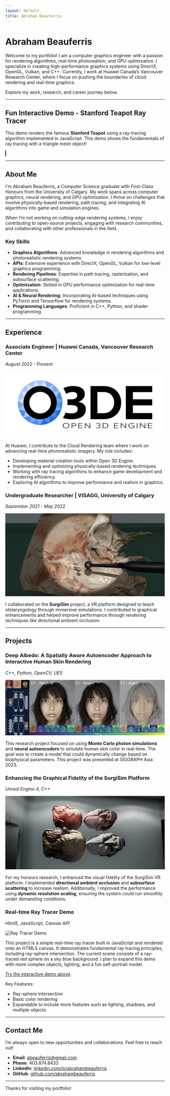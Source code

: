 ```yaml
---
layout: default
title: Abraham Beauferris
---
```


# Abraham Beauferris

Welcome to my portfolio! I am a computer graphics engineer with a passion for rendering algorithms, real-time photorealism, and GPU optimization. I specialize in creating high-performance graphics systems using DirectX, OpenGL, Vulkan, and C++. Currently, I work at Huawei Canada’s Vancouver Research Center, where I focus on pushing the boundaries of cloud rendering and real-time graphics.

Explore my work, research, and career journey below.

---

## Fun Interactive Demo - Stanford Teapot Ray Tracer

This demo renders the famous **Stanford Teapot** using a ray-tracing algorithm implemented in JavaScript. This demo shows the fundamentals of ray tracing with a triangle mesh object!

<div>
  <canvas id="raytracer" width="400" height="300" style="border:1px solid #000000;"></canvas>
</div>

<script>
  const canvas = document.getElementById("raytracer");
  const ctx = canvas.getContext("2d");
  const width = canvas.width;
  const height = canvas.height;

  let vertices = [];
  let faces = [];
  let accumulationBuffer = [];
  let samplesPerPixel = 0;

  // Load and parse the OBJ file
  fetch('assets/teapot.obj')
    .then(response => response.text())
    .then(text => {
      const lines = text.split('\n');
      for (let line of lines) {
        line = line.trim();
        if (line.startsWith('v ')) {
          const [, x, y, z] = line.split(/\s+/).map(parseFloat);
          vertices.push([x, y, z]);
        } else if (line.startsWith('f ')) {
          const [, v1, v2, v3] = line.split(/\s+/).map(v => parseInt(v) - 1);
          faces.push([v1, v2, v3]);
        }
      }
      initializeAccumulationBuffer();
      rayTrace();
    });

  function initializeAccumulationBuffer() {
    for (let i = 0; i < width * height; i++) {
      accumulationBuffer[i] = [0, 0, 0];  // RGB initialized to zero
    }
  }

  function rayTrace() {
    const imageData = ctx.createImageData(width, height);
    const data = imageData.data;

    samplesPerPixel += 1;

    for (let y = 0; y < height; y++) {
      for (let x = 0; x < width; x++) {
        // Compute a color sample using random sampling with a bias
        const colorSample = computeRayColorWithBias(x, y);

        // Accumulate the color sample
        const index = x + y * width;
        accumulationBuffer[index][0] += colorSample[0];
        accumulationBuffer[index][1] += colorSample[1];
        accumulationBuffer[index][2] += colorSample[2];

        // Average the accumulated color
        const avgColor = [
          accumulationBuffer[index][0] / samplesPerPixel,
          accumulationBuffer[index][1] / samplesPerPixel,
          accumulationBuffer[index][2] / samplesPerPixel,
        ];

        const pixelIndex = (x + y * width) * 4;
        data[pixelIndex + 0] = avgColor[0]; // R
        data[pixelIndex + 1] = avgColor[1]; // G
        data[pixelIndex + 2] = avgColor[2]; // B
        data[pixelIndex + 3] = 255;         // A
      }
    }

    ctx.putImageData(imageData, 0, 0);

    // Continue iterating to accumulate more samples
    requestAnimationFrame(rayTrace);
  }

  // Compute a random sample with bias (importance sampling)
  function computeRayColorWithBias(x, y) {
    const rayOrigin = [0, 0, -5]; // Camera position
    const rayDirection = [
      (x / width) * 2 - 1, // Map pixel to NDC space [-1, 1]
      (y / height) * 2 - 1,
      1 // Looking along positive z-axis
    ];

    let closestHit = null;

    // Check ray intersection with each triangle in the teapot
    for (let i = 0; i < faces.length; i++) {
      const [v1, v2, v3] = faces[i].map(idx => vertices[idx]);
      const hit = intersectRayTriangle(rayOrigin, rayDirection, v1, v2, v3);
      if (hit && (!closestHit || hit.t < closestHit.t)) {
        closestHit = hit;
      }
    }

    if (closestHit) {
      // Now we know the hit point and can compute the normal at the intersection
      const normal = computeNormal(closestHit, vertices, faces);

      // Use importance sampling with cosine-weighted hemisphere sampling based on the normal
      const biasedDirection = cosineWeightedSample(normal);

      return traceLight(biasedDirection); // Trace the light based on the biased direction
    } else {
      return [135, 206, 235]; // Background sky blue
    }
  }

  // Simple cosine-weighted hemisphere sampling for biased random direction
  function cosineWeightedSample(normal) {
    const u1 = Math.random();
    const u2 = Math.random();

    const r = Math.sqrt(u1);
    const theta = 2 * Math.PI * u2;

    const x = r * Math.cos(theta);
    const y = r * Math.sin(theta);
    const z = Math.sqrt(1 - u1);

    // Rotate this sample to align with the normal
    return rotateToAlign([x, y, z], normal);
  }

  function traceLight(direction) {
    // For simplicity, return a constant color (can extend to lighting models)
    return [255, 0, 0]; // Example: red color for the teapot
  }

  function rotateToAlign(vec, normal) {
    const up = [0, 0, 1]; // Z-axis up
    const axis = cross(up, normal);
    const angle = Math.acos(dot(up, normal));

    return rotateVectorAroundAxis(vec, axis, angle);
  }

  // Vector Math Helper Functions
  function subtract(v1, v2) {
    return [v1[0] - v2[0], v1[1] - v2[1], v1[2] - v2[2]];
  }

  function dot(v1, v2) {
    return v1[0] * v2[0] + v1[1] * v2[1] + v1[2] * v2[2];
  }

  function cross(v1, v2) {
    return [
      v1[1] * v2[2] - v1[2] * v2[1],
      v1[2] * v2[0] - v1[0] * v2[2],
      v1[0] * v2[1] - v1[1] * v2[0]
    ];
  }

  function rotateVectorAroundAxis(vec, axis, angle) {
    const cosAngle = Math.cos(angle);
    const sinAngle = Math.sin(angle);
    const dotProd = dot(axis, vec);
    const crossProd = cross(axis, vec);

    return [
      cosAngle * vec[0] + sinAngle * crossProd[0] + (1 - cosAngle) * dotProd * axis[0],
      cosAngle * vec[1] + sinAngle * crossProd[1] + (1 - cosAngle) * dotProd * axis[1],
      cosAngle * vec[2] + sinAngle * crossProd[2] + (1 - cosAngle) * dotProd * axis[2]
    ];
  }

  function intersectRayTriangle(origin, direction, v0, v1, v2) {
    const epsilon = 0.000001;
    const edge1 = subtract(v1, v0);
    const edge2 = subtract(v2, v0);
    const h = cross(direction, edge2);
    const a = dot(edge1, h);

    if (a > -epsilon && a < epsilon) return null; // Parallel ray

    const f = 1.0 / a;
    const s = subtract(origin, v0);
    const u = f * dot(s, h);

    if (u < 0.0 || u > 1.0) return null;

    const q = cross(s, edge1);
    const v = f * dot(direction, q);

    if (v < 0.0 || u + v > 1.0) return null;

    const t = f * dot(edge2, q); // Intersection point

    if (t > epsilon) return { t }; // Valid ray intersection

    return null;
  }

</script>

---

## About Me

I'm Abraham Beauferris, a Computer Science graduate with First-Class Honours from the University of Calgary. My work spans across computer graphics, neural rendering, and GPU optimization. I thrive on challenges that involve physically-based rendering, path tracing, and integrating AI algorithms into game and simulation engines.

When I’m not working on cutting-edge rendering systems, I enjoy contributing to open-source projects, engaging with research communities, and collaborating with other professionals in the field.

### Key Skills
- **Graphics Algorithms**: Advanced knowledge in rendering algorithms and photorealistic rendering systems.
- **APIs**: Extensive experience with DirectX, OpenGL, Vulkan for low-level graphics programming.
- **Rendering Pipelines**: Expertise in path tracing, rasterization, and subsurface scattering.
- **Optimization**: Skilled in GPU performance optimization for real-time applications.
- **AI & Neural Rendering**: Incorporating AI-based techniques using PyTorch and Tensorflow for rendering systems.
- **Programming Languages**: Proficient in C++, Python, and shader programming.

---

## Experience

### Associate Engineer | Huawei Canada, Vancouver Research Center  
_August 2022 - Present_

![O3DE Logo](assets/images/o3de.png)

At Huawei, I contribute to the Cloud Rendering team where I work on advancing real-time photorealistic imagery. My role includes:
- Developing material creation tools within Open 3D Engine.
- Implementing and optimizing physically-based rendering techniques.
- Working with ray tracing algorithms to enhance game development and rendering efficiency.
- Exploring AI algorithms to improve performance and realism in graphics.

### Undergraduate Researcher | VISAGG, University of Calgary  
_September 2021 - May 2022_

![Surgisim Picture](assets/images/surgisim-platform-1.png)

I collaborated on the **SurgiSim** project, a VR platform designed to teach otolaryngology through immersive simulations. I contributed to graphical enhancements and helped improve performance through rendering techniques like directional ambient occlusion.

---

## Projects

### Deep Albedo: A Spatially Aware Autoencoder Approach to Interactive Human Skin Rendering  
_C++, Python, OpenCV, UE5_

![Deep Albedo Project](assets/images/deep-albedo.png)

This research project focused on using **Monte Carlo photon simulations** and **neural autoencoders** to simulate human skin color in real-time. The goal was to create a model that could dynamically change based on biophysical parameters. This project was presented at SIGGRAPH Asia 2023.

### Enhancing the Graphical Fidelity of the SurgiSim Platform  
_Unreal Engine 4, C++_

![Honours Project](assets/images/surgisim-platform-2.png)

For my honours research, I enhanced the visual fidelity of the SurgiSim VR platform. I implemented **directional ambient occlusion** and **subsurface scattering** to increase realism. Additionally, I improved the performance using **dynamic resolution scaling**, ensuring the system could run smoothly under demanding conditions.

### Real-time Ray Tracer Demo  
_Html5, JavaScript, Canvas API_

![Ray Tracer Demo](assets/images/raytracer-project.png)

This project is a simple real-time ray tracer built in JavaScript and rendered onto an HTML5 canvas. It demonstrates fundamental ray tracing principles, including ray-sphere intersection. The current scene consists of a ray-traced red sphere on a sky blue background. I plan to expand this demo with more complex objects, lighting, and a fun self-portrait model.

[Try the interactive demo above](#fun-interactive-demo-simple-ray-tracer).

Key Features:
- Ray-sphere intersection
- Basic color rendering
- Expandable to include more features such as lighting, shadows, and multiple objects

---

## Contact Me

I’m always open to new opportunities and collaborations. Feel free to reach out!

- **Email**: [abeauferris@gmail.com](mailto:abeauferris@gmail.com)  
- **Phone**: 403.874.8433  
- **LinkedIn**: [linkedin.com/in/abrahambeauferris](https://linkedin.com/in/abrahambeauferris)  
- **GitHub**: [github.com/abrahambeauferris](https://github.com/abrahambeauferris)

---

Thanks for visiting my portfolio!